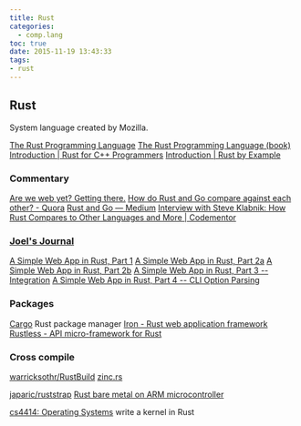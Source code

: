 ```yaml
---
title: Rust
categories:
  - comp.lang
toc: true
date: 2015-11-19 13:43:33
tags:
- rust
---
```


## Rust

System language created by Mozilla.

[The Rust Programming Language](http://www.rust-lang.org/)
[The Rust Programming Language (book)](http://doc.rust-lang.org/book/)
[Introduction | Rust for C++ Programmers](http://aminb.gitbooks.io/rust-for-c/content/)
[Introduction | Rust by Example](http://rustbyexample.com/)

### Commentary

[Are we web yet? Getting there.](http://arewewebyet.com/)
[How do Rust and Go compare against each other? - Quora](http://www.quora.com/How-do-Rust-and-Go-compare-against-each-other)
[Rust and Go — Medium](https://medium.com/@adamhjk/rust-and-go-e18d511fbd95)
[Interview with Steve Klabnik: How Rust Compares to Other Languages and More | Codementor](https://www.codementor.io/rust/tutorial/steve-klabnik-rust-vs-c-go-ocaml-erlang)

### [Joel's Journal](http://joelmccracken.github.io/)

[A Simple Web App in Rust, Part 1](http://joelmccracken.github.io/entries/a-simple-web-app-in-rust-pt-1/)
[A Simple Web App in Rust, Part 2a](http://joelmccracken.github.io/entries/a-simple-web-app-in-rust-pt-2a/)
[A Simple Web App in Rust, Part 2b](http://joelmccracken.github.io/entries/a-simple-web-app-in-rust-pt-2b/)
[A Simple Web App in Rust, Part 3 -- Integration](http://joelmccracken.github.io/entries/a-simple-web-app-in-rust-pt-3/)
[A Simple Web App in Rust, Part 4 -- CLI Option Parsing](http://joelmccracken.github.io/entries/a-simple-web-app-in-rust-pt-4--cli-option-parsing/)

### Packages

[Cargo](https://crates.io/) Rust package manager
[Iron - Rust web application framework](http://ironframework.io/)
[Rustless - API micro-framework for Rust](http://rustless.org/)

### Cross compile

[warricksothr/RustBuild](https://github.com/warricksothr/RustBuild)
[zinc.rs](https://zinc.rs/)

[japaric/ruststrap](https://github.com/japaric/ruststrap)
[Rust bare metal on ARM microcontroller](http://antoinealb.net/programming/2015/05/01/rust-on-arm-microcontroller.html)

[cs4414: Operating Systems](http://rust-class.org/index.html) write a kernel in Rust
